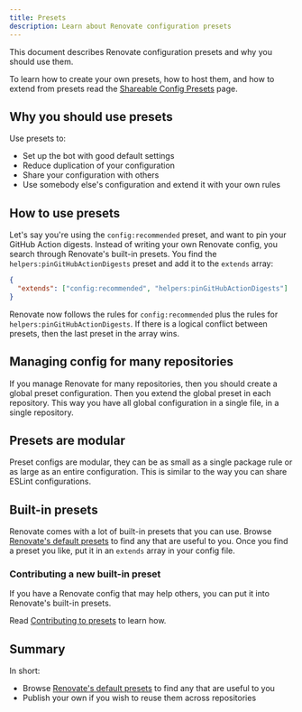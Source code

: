 ```yaml
---
title: Presets
description: Learn about Renovate configuration presets
---
```


This document describes Renovate configuration presets and why you should use them.

To learn how to create your own presets, how to host them, and how to extend from presets read the [Shareable Config Presets](../config-presets.md) page.

## Why you should use presets

Use presets to:

- Set up the bot with good default settings
- Reduce duplication of your configuration
- Share your configuration with others
- Use somebody else's configuration and extend it with your own rules

## How to use presets

Let's say you're using the `config:recommended` preset, and want to pin your GitHub Action digests.
Instead of writing your own Renovate config, you search through Renovate's built-in presets.
You find the `helpers:pinGitHubActionDigests` preset and add it to the `extends` array:

```json
{
  "extends": ["config:recommended", "helpers:pinGitHubActionDigests"]
}
```

Renovate now follows the rules for `config:recommended` plus the rules for `helpers:pinGitHubActionDigests`.
If there is a logical conflict between presets, then the last preset in the array wins.

## Managing config for many repositories

If you manage Renovate for many repositories, then you should create a global preset configuration.
Then you extend the global preset in each repository.
This way you have all global configuration in a single file, in a single repository.

## Presets are modular

Preset configs are modular, they can be as small as a single package rule or as large as an entire configuration.
This is similar to the way you can share ESLint configurations.

## Built-in presets

Renovate comes with a lot of built-in presets that you can use.
Browse [Renovate's default presets](../presets-default.md) to find any that are useful to you.
Once you find a preset you like, put it in an `extends` array in your config file.

### Contributing a new built-in preset

If you have a Renovate config that may help others, you can put it into Renovate's built-in presets.

Read [Contributing to presets](../config-presets.md#contributing-to-presets) to learn how.

## Summary

In short:

- Browse [Renovate's default presets](../presets-default.md) to find any that are useful to you
- Publish your own if you wish to reuse them across repositories
